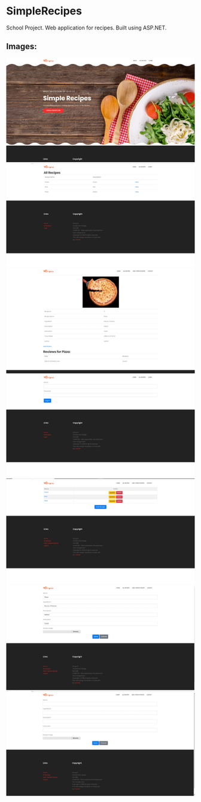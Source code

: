 # SimpleRecipes

School Project. Web application for recipes. Built using ASP.NET.

## Images:

![](ScreenShots/Capture1.PNG)
![](ScreenShots/Capture2.jpg)
![](ScreenShots/Capture5.jpg)
![](ScreenShots/Capture8.jpg)
![](ScreenShots/Capture6.jpg)
![](ScreenShots/Capture7.jpg)
![](ScreenShots/Capture10.jpg)
